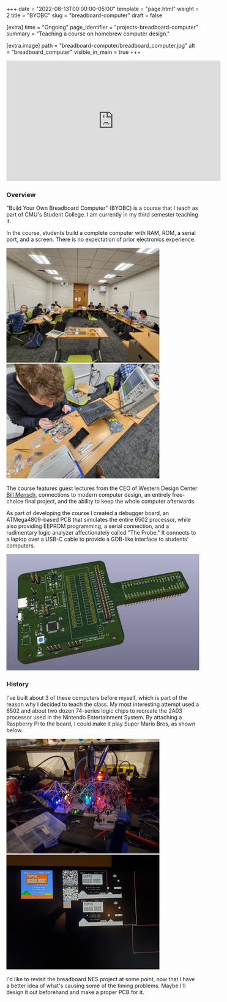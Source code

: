 +++
date = "2022-08-13T00:00:00-05:00"
template = "page.html"
weight = 2
title = "BYOBC"
slug = "breadboard-computer"
draft = false

[extra]
time = "Ongoing"
page_identifier = "projects-breadboard-computer"
summary = "Teaching a course on homebrew computer design."

[extra.image]
path = "breadboard-computer/breadboard_computer.jpg"
alt = "breadboard_computer"
visible_in_main = true
+++

<iframe width="560" height="315" src="https://www.youtube.com/embed/36lvWIOPbbE" title="YouTube video player" frameborder="0" allow="accelerometer; autoplay; clipboard-write; encrypted-media; gyroscope; picture-in-picture; web-share" allowfullscreen></iframe>

### Overview

"Build Your Own Breadboard Computer" (BYOBC) is a course that I teach as part of CMU's Student College.
I am currently in my third semester teaching it.

In the course, students build a complete computer with RAM, ROM, a serial port, and a screen.
There is no expectation of prior electronics experience.

<img src="class.jpeg" alt="Photo of the class" height=300>
<img src="class2.jpeg" alt="Photo of a computer" height=300>

The course features
guest lectures from the CEO of Western Design Center <a href="https://en.wikipedia.org/wiki/Bill_Mensch">Bill Mensch</a>,
connections to modern computer design,
an entirely free-choice final project,
and the ability to keep the whole computer afterwards.

As part of developing the course I created a debugger board,
an ATMega4809-based PCB that simulates the entire 6502 processor,
while also providing EEPROM programming,
a serial connection, and a rudimentary logic analyzer affectionately called "The Probe."
It connects to a laptop over a USB-C cable to provide a GDB-like interface to students' computers.

<img src="debugger_3d.png" alt="3D rendering of the debugger">


### History

I've built about 3 of these computers before myself,
which is part of the reason why I decided to teach the class.
My most interesting attempt used a 6502 and about two dozen 74-series logic chips
to recreate the 2A03 processor used in the Nintendo Entertainment System.
By attaching a Raspberry Pi to the board, I could make it play Super Mario Bros, as shown below.

<div class="col-auto">
    <img src="SuperMarioBrosComputer1.jpg" alt="Breadboard NES" height=300>
    <img src="SuperMarioBrosComputer2.jpg" alt="Super Mario Bros demo" height=300>
</div>

I'd like to revisit the breadboard NES project at some point,
now that I have a better idea of what's causing some of the timing problems.
Maybe I'll design it out beforehand and make a proper PCB for it.